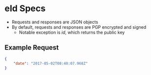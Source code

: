 # eId Specs

- Requests and responses are JSON objects
- By default, requests and responses are PGP encrypted and signed
  - Notable exception is _id_, which returns the public key

## Example Request
```json
{
    "date": "2017-05-02T08:40:07.968Z"
}
```
